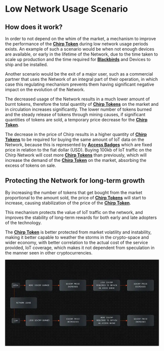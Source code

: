 # Low Network Usage Scenario

## How does it work?

In order to not depend on the whim of the market, a mechanism to improve the performance of the **[Chirp Token](chirp-tokens.md)** during low network usage periods exists. An example of such a scenario would be when not enough devices are available, or early in the lifetime of the Network, due to the time taken to scale up production and the time required for **[Blackbirds](docs/Hardware/Blackbird.md)**  and Devices to ship and be installed. 

Another scenario would be the exit of a major user, such as a commercial partner that uses the Network of an integral part of their operation, in which case this regulating mechanism prevents them having significant negative impact on the evolution of the Network.

The decreased usage of the Network results in a much lower amount of burnt tokens, therefore the total quantity of **[Chirp Tokens](chirp-tokens.md)** on the market and in circulation increases significantly. The lower number of tokens burned and the steady release of tokens through mining causes, if significant quantities of tokens are sold, a temporary price decrease for the **[Chirp Token](chirp-tokens.md)**.

The decrease in the price of Chirp results in a higher quantity of **[Chirp Tokens](chirp-tokens.md)** to be required for buying the same amount of IoT data on the Network, because this is represented by **[Access Badges](access-badges.md)** which are fixed price in relation to the fiat dollar (USD). Buying 100kb of IoT traffic on the Chirp Network will cost more **[Chirp Tokens](chirp-tokens.md)** than previously, which will increase the demand of the **[Chirp Token](chirp-tokens.md)** on the market, absorbing the excess of tokens on sale. 

## Protecting the Network for long-term growth

By increasing the number of tokens that get bought from the market proportional to the amount sold, the price of **[Chirp Tokens](chirp-tokens.md)** will start to increase, causing stabilization of the price of the **[Chirp Token](chirp-tokens.md)**.

This mechanism protects the value of IoT traffic on the network, and improves the stability of long-term rewards for both early and late adopters of the technology. 

The **[Chirp Token](chirp-tokens.md)** is better protected from market volatility and instability, making it better capable to weather the storms in the crypto-space and wider economy, with better correlation to the actual cost of the service provided, IoT coverage, which makes it not dependent from speculation in the manner seen in other cryptocurrencies.

![Low Network Usage](usage.png)
 
